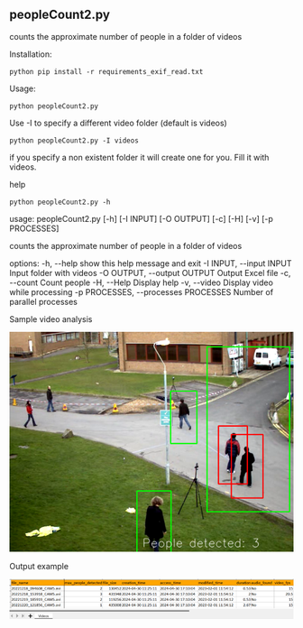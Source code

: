 
## peopleCount2.py 
counts the approximate number of people in a folder of videos

Installation:
```
python pip install -r requirements_exif_read.txt
```

Usage:


```
python peopleCount2.py
```

Use -I to specify a different video folder (default is videos)
```
python peopleCount2.py -I videos
```

if you specify a non existent folder it will create one for you. Fill it with videos.

help

```
python peopleCount2.py -h
```
usage: peopleCount2.py [-h] [-I INPUT] [-O OUTPUT] [-c] [-H] [-v] [-p PROCESSES]

counts the approximate number of people in a folder of videos

options:
  -h, --help            show this help message and exit
  -I INPUT, --input INPUT
                        Input folder with videos
  -O OUTPUT, --output OUTPUT
                        Output Excel file
  -c, --count           Count people
  -H, --Help            Display help
  -v, --video           Display video while processing
  -p PROCESSES, --processes PROCESSES
                        Number of parallel processes
						

Sample video analysis

![Case Example](images/people_detection1.png)

Output example 

![Case Example](images/videos_xlsx.png)